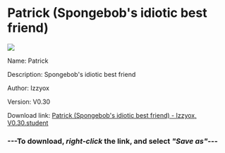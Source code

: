 # Patrick (Spongebob's idiotic best friend)

<img src = "https://raw.githubusercontent.com/Arbiter1223/Daigaku-Gurashi-Custom-Students/master/Students/Files/Patrick%20(Spongebob's%20idiotic%20best%20friend).png">

Name: Patrick

Description: Spongebob's idiotic best friend

Author: Izzyox

Version: V0.30

Download link: <a href="https://raw.githubusercontent.com/Arbiter1223/Daigaku-Gurashi-Custom-Students/master/Students/Files/Patrick%20(Spongebob's%20idiotic%20best%20friend)%20-%20Izzyox%2C%20V0.30.student">Patrick (Spongebob's idiotic best friend) - Izzyox, V0.30.student</a>

### ---**To download, _right-click_ the link, and select _"Save as"_**---
